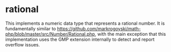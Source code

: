 # rational

This implements a numeric data type that represents a rational number. It is fundamentally similar to https://github.com/markrogoyski/math-php/blob/master/src/Number/Rational.php, with the main exception that this implementation uses the GMP extension internally to detect and report overflow issues.
